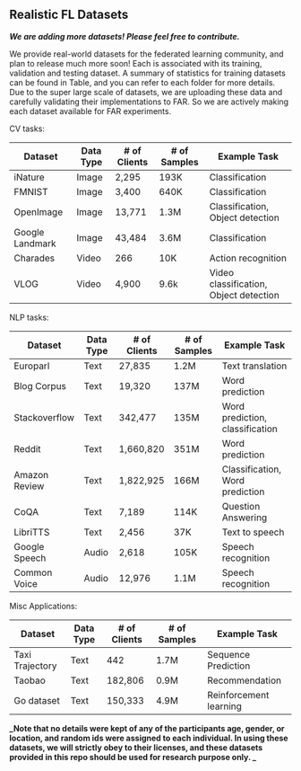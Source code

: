 ## Realistic FL Datasets

**_We are adding more datasets! Please feel free to contribute._**

We provide real-world datasets for the federated learning community, and plan to release much more soon! Each is associated with its training, validation and testing dataset. A summary of statistics for training datasets can be found in Table, and you can refer to each folder for more details. Due to the super large scale of datasets, we are uploading these data and carefully validating their implementations to FAR. So we are actively making each dataset available for FAR experiments.

CV tasks:

| Dataset         | Data Type | # of Clients | # of Samples | Example Task                           |
| --------------- | --------- | ------------ | ------------ | -------------------------------------- |
| iNature         | Image     | 2,295        | 193K         | Classification                         |
| FMNIST          | Image     | 3,400        | 640K         | Classification                         |
| OpenImage       | Image     | 13,771       | 1.3M         | Classification, Object detection       |
| Google Landmark | Image     | 43,484       | 3.6M         | Classification                         |
| Charades        | Video     | 266          | 10K          | Action recognition                     |
| VLOG            | Video     | 4,900        | 9.6k         | Video classification, Object detection |

NLP tasks:

| Dataset       | Data Type | # of Clients | # of Samples | Example Task                    |
| ------------- | --------- | ------------ | ------------ | ------------------------------- |
| Europarl      | Text      | 27,835       | 1.2M         | Text translation                |
| Blog Corpus   | Text      | 19,320       | 137M         | Word prediction                 |
| Stackoverflow | Text      | 342,477      | 135M         | Word prediction, classification |
| Reddit        | Text      | 1,660,820    | 351M         | Word prediction                 |
| Amazon Review | Text      | 1,822,925    | 166M         | Classification, Word prediction |
| CoQA          | Text      | 7,189        | 114K         | Question Answering              |
| LibriTTS      | Text      | 2,456        | 37K          | Text to speech                  |
| Google Speech | Audio     | 2,618        | 105K         | Speech recognition              |
| Common Voice  | Audio     | 12,976       | 1.1M         | Speech recognition              |

Misc Applications:

| Dataset         | Data Type | # of Clients | # of Samples | Example Task           |
| --------------- | --------- | ------------ | ------------ | ---------------------- |
| Taxi Trajectory | Text      | 442          | 1.7M         | Sequence Prediction    |
| Taobao          | Text      | 182,806      | 0.9M         | Recommendation         |
| Go dataset      | Text      | 150,333      | 4.9M         | Reinforcement learning |

**_Note that no details were kept of any of the participants age, gender, or location, and random ids were assigned to each individual. In using these datasets, we will strictly obey to their licenses, and these datasets provided in this repo should be used for research purpose only. _**
